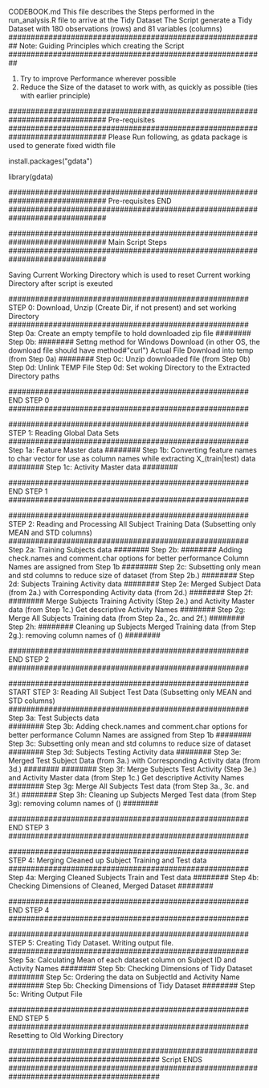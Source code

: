 CODEBOOK.md
This file describes the Steps performed in the run_analysis.R file to arrive at the Tidy Dataset
The Script generate a Tidy Dataset with 180 observations (rows) and 81 variables (columns)
##########################################################
Note: Guiding Principles which creating the Script
##########################################################
1. Try to improve Performance wherever possible
2. Reduce the Size of the dataset to work with, as quickly as possible (ties with earlier principle)



##############################################################################
Pre-requisites
##############################################################################
	Please Run following, as gdata package is used to generate fixed width file

install.packages("gdata")

library(gdata)

##############################################################################
Pre-requisites END
##############################################################################

##############################################################################
Main Script Steps
##############################################################################

Saving Current Working Directory which is used to reset 
	Current working Directory after script is exeuted

######################################################
STEP 0: Download, Unzip (Create Dir, if not present) 
		and set working Directory
######################################################
Step 0a: Create an empty tempfile to hold downloaded zip file
########
Step 0b: 
########
	Settng method for Windows Download 
		(in other OS, the download file should have method#"curl")
	Actual File Download into temp (from Step 0a)
########
Step 0c: Unzip downloaded file (from Step 0b)
Step 0d: Unlink TEMP File
Step 0d: Set woking Directory to the Extracted Directory paths

######################################################
END STEP 0
######################################################

######################################################
STEP 1: Reading Global Data Sets
######################################################
Step 1a: Feature Master data
########
Step 1b:
	Converting feature names to char vector for use as 
	column names while extracting X_(train|test) data
########
Step 1c: Activity Master data
########

######################################################
END STEP 1
######################################################

######################################################
STEP 2: Reading and Processing All Subject Training Data 
				(Subsetting only MEAN and STD columns)
######################################################
Step 2a: Training Subjects data
########
Step 2b:
########
	Adding check.names and comment.char options for better performance
	Column Names are assigned from Step 1b
########
Step 2c: Subsetting only mean and std columns to reduce size of dataset (from Step 2b.)
########
Step 2d: Subjects Training Activity data
########
Step 2e: Merged Subject Data (from 2a.) with Corresponding Activity data (from 2d.)
########
Step 2f: 
########
	Merge Subjects Training Activity (Step 2e.) and Activity Master data (from Step 1c.)
	Get descriptive Activity Names
########
Step 2g: Merge All Subjects Training data (from Step 2a., 2c. and 2f.)
########				
Step 2h:
########
	Cleaning up Subjects Merged Training data (from Step 2g.): 
	removing column names of ()
########
				
######################################################
END STEP 2
######################################################	

######################################################
START STEP 3: Reading All Subject Test Data
			(Subsetting only MEAN and STD columns)
######################################################	
Step 3a: Test Subjects data		
########
Step 3b:
	Adding check.names and comment.char options for better performance
	Column Names are assigned from Step 1b
########
Step 3c: Subsetting only mean and std columns to reduce size of dataset
########
Step 3d: Subjects Testing Activity data
########
Step 3e: Merged Test Subject Data (from 3a.) with Corresponding Activity data (from 3d.)
########
########
Step 3f:
	Merge Subjects Test Activity (Step 3e.) and Activity Master data (from Step 1c.)
	Get descriptive Activity Names				
########
Step 3g: Merge All Subjects Test data (from Step 3a., 3c. and 3f.)
########
Step 3h:
	Cleaning up Subjects Merged Test data (from Step 3g): 
	removing column names of ()
########

######################################################
END STEP 3
######################################################

######################################################
STEP 4: Merging Cleaned up Subject Training and Test data
######################################################
Step 4a: Merging Cleaned Subjects Train and Test data
########
Step 4b: Checking Dimensions of Cleaned, Merged Dataset
########

######################################################
END STEP 4
######################################################

######################################################
STEP 5: Creating Tidy Dataset. Writing output file.
######################################################
Step 5a: Calculating Mean of each dataset column on Subject ID and Activity Names
########
Step 5b: Checking Dimensions of Tidy Dataset
########
Step 5c: Ordering the data on SubjectId and Activity Name
########
Step 5b: Checking Dimensions of Tidy Dataset
########
Step 5c: Writing Output File

######################################################
END STEP 5
######################################################
Resetting to Old Working Directory

##########################################################################################
Script ENDS
##########################################################################################
